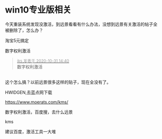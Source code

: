 # win10专业版相关


今天重装系统发现没激活，到远景看看有什么办法，没想到远景有关激活的帖子全被删除了，怎么办？

淘宝5元搞定

数字权利激活<img id="aimg_H2Kxg" onclick="zoom(this, this.src, 0, 0, 0)" class="zoom" src="https://cdn.jsdelivr.net/gh/hishis/forum-master/public/images/patch.gif" onmouseover="img_onmouseoverfunc(this)" onload="thumbImg(this)" border="0" alt="" />

<div class="quote"><blockquote><font size="2"><a href="https://www.hostloc.com/forum.php?mod=redirect&amp;goto=findpost&amp;pid=9380638&amp;ptid=760591" target="_blank"><font color="#999999">iks 发表于 2020-10-31 14:40</font></a></font><br />
数字权利激活</blockquote></div><br />
这个怎么搞？以前远景很多这样的贴子，现在全没有了。

HWIDGEN,去蓝点网下载

https://www.moerats.com/kms/

数字权利激活，百度搜，去什么远景<img id="aimg_v3VvN" onclick="zoom(this, this.src, 0, 0, 0)" class="zoom" src="https://cdn.jsdelivr.net/gh/hishis/forum-master/public/images/patch.gif" onmouseover="img_onmouseoverfunc(this)" onload="thumbImg(this)" border="0" alt="" />

kms

建议百度，激活工具一大堆
